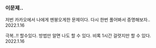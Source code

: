 ### 이문제..
저번 카카오에서 나에게 멘붕오게한 문제이다.
다시 한번 풀어봐서 증명해보자.. 
2022.1.16

극복..!! 할수있다. 
방법만 알면 나도 할 수 있다.
비록 1시간 걸렷지만 할 수 있다.
2022.1.16